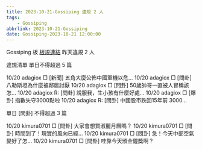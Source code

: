 ```yaml
---
title: 2023-10-21-Gossiping 違規 2 人
tags:
    - Gossiping
abbrlink: 2023-10-21-Gossiping
date: Gossiping-2023-10-21 12:00:00
---
```

Gossiping 板 [板規連結](https://www.ptt.cc/bbs/Gossiping/M.1637425085.A.07D.html)
昨天違規 2 人
<!-- more -->

違規清單
單日不得超過 5 篇

10/20 adagiox □ [新聞] 五角大廈公佈中國軍機以危…
10/20 adagiox □ [問卦] 八勒斯坦為什麼被鄰居討厭
10/20 adagiox □ [問卦] 50歲帥哥一直被人冒稱該怎…
10/20 adagiox R: [問卦] 說服我，生小孩有什麼好處…
10/20 adagiox □ [爆卦] 指數失守3000點啦
10/20 adagiox R: [問卦] 中國股市跌回15年前 3000…

單日 [問卦] 不得超過 3 篇

10/20 kimura0701 □ [問卦] 大家會想買淑麗月曆嗎？
10/20 kimura0701 □ [問卦] 時間到了！現實的風向已經…
10/20 kimura0701 □ [問卦] 急！今天中部空氣變好了怎…
10/20 kimura0701 □ [問卦] 哇靠今天頒金鐘獎啊？